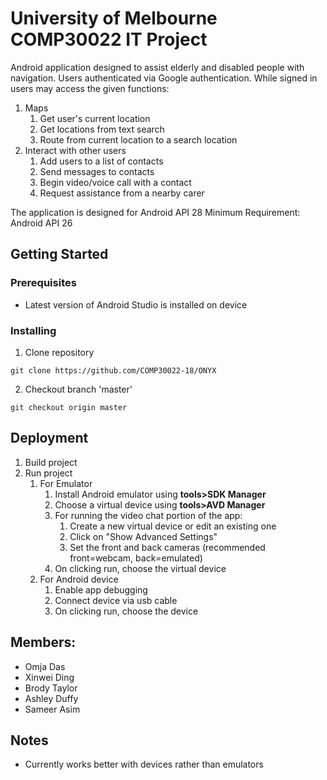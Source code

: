 # University of Melbourne COMP30022 IT Project
Android application designed to assist elderly and disabled people with navigation. Users authenticated via Google authentication. While signed in users may access the given functions:
1. Maps
   1. Get user's current location
   2. Get locations from text search
   3. Route from current location to a search location
2. Interact with other users
   1. Add users to a list of contacts
   2. Send messages to contacts
   3. Begin video/voice call with a contact
   4. Request assistance from a nearby carer

The application is designed for Android API 28
Minimum Requirement: Android API 26

## Getting Started
### Prerequisites
* Latest version of Android Studio is installed on device

### Installing
1. Clone repository
```
git clone https://github.com/COMP30022-18/ONYX
```
2. Checkout branch 'master'
```
git checkout origin master
```

## Deployment
1. Build project
2. Run project
   1. For Emulator
      1. Install Android emulator using **tools>SDK Manager**
      2. Choose a virtual device using **tools>AVD Manager**
      3. For running the video chat portion of the app:
         1. Create a new virtual device or edit an existing one
         2. Click on "Show Advanced Settings"
         3. Set the front and back cameras (recommended front=webcam, back=emulated)
      4. On clicking run, choose the virtual device
   2. For Android device
      1. Enable app debugging
      2. Connect device via usb cable
      3. On clicking run, choose the device

## Members:
* Omja Das
* Xinwei Ding
* Brody Taylor
* Ashley Duffy
* Sameer Asim

## Notes
* Currently works better with devices rather than emulators
